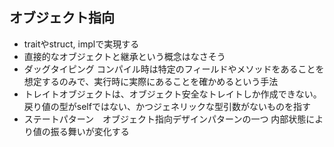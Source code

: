 ## オブジェクト指向
- traitやstruct, implで実現する
- 直接的なオブジェクトと継承という概念はなさそう
- ダッグタイピング コンパイル時は特定のフィールドやメソッドをあることを想定するのみで、実行時に実際にあることを確かめるという手法
- トレイトオブジェクトは、オブジェクト安全なトレイトしか作成できない。 戻り値の型がselfではない、かつジェネリックな型引数がないものを指す
- ステートパターン　オブジェクト指向デザインパターンの一つ 内部状態により値の振る舞いが変化する
